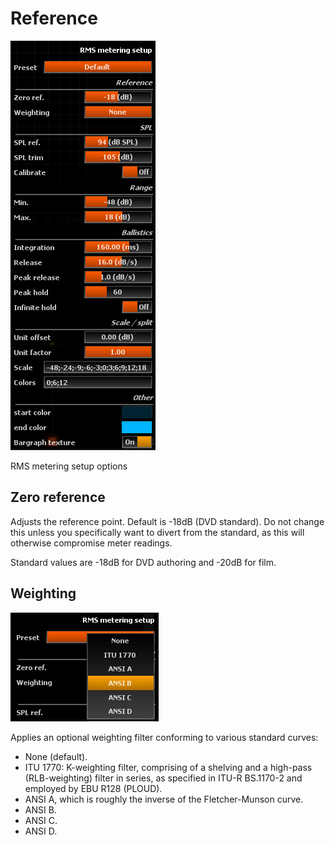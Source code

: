 # Reference
![](include/RMSMeterSetup.png)

<link type="document" target="RMS">RMS</link>
metering setup options


## Zero reference
Adjusts the reference point. Default is -18dB (DVD standard). Do
not change this unless you specifically want to divert from the standard, as this will otherwise
compromise meter readings.

Standard values are -18dB for DVD authoring and -20dB for film.


## Weighting
![](include/RMSWeighting.png)

Applies an optional weighting filter conforming to various standard curves:

* None (default).
* ITU 1770: K-weighting filter, comprising of a shelving and a high-pass (RLB-weighting)
filter in series, as specified in ITU-R BS.1170-2 and employed by EBU R128 (PLOUD).
* ANSI A, which is roughly the inverse of the Fletcher-Munson curve.
* ANSI B.
* ANSI C.
* ANSI D.



